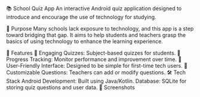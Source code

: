 📚 School Quiz App
An interactive Android quiz application designed to introduce and encourage the use of technology for studying.

🌟 Purpose
Many schools lack exposure to technology, and this app is a step toward bridging that gap. It aims to help students and teachers grasp the basics of using technology to enhance the learning experience.

🚀 Features
📝 Engaging Quizzes: Subject-based quizzes for students.
🎯 Progress Tracking: Monitor performance and improvement over time.
📱 User-Friendly Interface: Designed to be simple for first-time tech users.
🔔 Customizable Questions: Teachers can add or modify questions.
🛠️ Tech Stack
Android Development: Built using Java/Kotlin.
Database: SQLite for storing quiz questions and user data.
🎨 Screenshots
